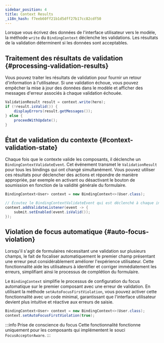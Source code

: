 ```yaml
---
sidebar_position: 4
title: Context Results
_i18n_hash: f7eeb60ff21b1d5dff27b17cc82cdf50
---
```

Lorsque vous écrivez des données de l'interface utilisateur vers le modèle, la méthode `write` du `BindingContext` déclenche les validations. Les résultats de la validation déterminent si les données sont acceptables.

## Traitement des résultats de validation {#processing-validation-results}

Vous pouvez traiter les résultats de validation pour fournir un retour d'information à l'utilisateur. Si une validation échoue, vous pouvez empêcher la mise à jour des données dans le modèle et afficher des messages d'erreur associés à chaque validation échouée.

```java
ValidationResult result = context.write(hero);
if (!result.isValid()) {
    displayErrors(result.getMessages());
} else {
    proceedWithUpdate();
}
```

<!-- vale off -->
## État de validation du contexte {#context-validation-state}
<!-- vale on -->

Chaque fois que le contexte valide les composants, il déclenche un `BindingContextValidateEvent`. Cet événement transmet le `ValidationResult` pour tous les bindings qui ont changé simultanément. Vous pouvez utiliser ces résultats pour déclencher des actions et répondre de manière appropriée, par exemple en activant ou désactivant le bouton de soumission en fonction de la validité générale du formulaire.

```java
BindingContext<User> context = new BindingContext<>(User.class);

// Écoutez le BindingContextValidateEvent qui est déclenché à chaque interaction de l'utilisateur.
context.addValidateListener(event -> {
    submit.setEnabled(event.isValid());
});
```

## Violation de focus automatique {#auto-focus-violation}

Lorsqu'il s'agit de formulaires nécessitant une validation sur plusieurs champs, le fait de focaliser automatiquement le premier champ présentant une erreur peut considérablement améliorer l'expérience utilisateur. Cette fonctionnalité aide les utilisateurs à identifier et corriger immédiatement les erreurs, simplifiant ainsi le processus de complétion du formulaire.

Le `BindingContext` simplifie le processus de configuration du focus automatique sur le premier composant avec une erreur de validation. En utilisant la méthode `setAutoFocusFirstViolation`, vous pouvez activer cette fonctionnalité avec un code minimal, garantissant que l'interface utilisateur devient plus intuitive et réactive aux erreurs de saisie.

```java
BindingContext<User> context = new BindingContext<>(User.class);
context.setAutoFocusFirstViolation(true);
```

:::info Prise de conscience du focus
Cette fonctionnalité fonctionne uniquement pour les composants qui implémentent le souci `FocusAcceptorAware`.
:::
